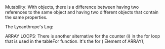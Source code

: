 

Mutability: 
  With objects, there is a difference between having two references to the same object and having two different objects that contain the same properties.

The Lycanthrope's Log:



ARRAY LOOPS:
  There is another alternative for the counter (i) in the for loop that is used in the tableFor function.
  It's the for ( Element  of  ARRAY);




